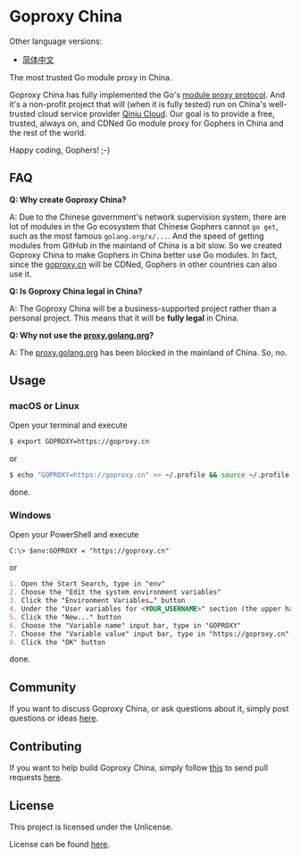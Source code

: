# Goproxy China

Other language versions:

* [简体中文](README.zh-CN.md)

The most trusted Go module proxy in China.

Goproxy China has fully implemented the Go's
[module proxy protocol](https://golang.org/cmd/go/#hdr-Module_proxy_protocol).
And it's a non-profit project that will (when it is fully tested) run on China's
well-trusted cloud service provider [Qiniu Cloud](https://www.qiniu.com). Our
goal is to provide a free, trusted, always on, and CDNed Go module proxy for
Gophers in China and the rest of the world.

Happy coding, Gophers! ;-)

## FAQ

**Q: Why create Goproxy China?**

A: Due to the Chinese government's network supervision system, there are lot of
modules in the Go ecosystem that Chinese Gophers cannot `go get`, such as the
most famous `golang.org/x/...`. And the speed of getting modules from GitHub in
the mainland of China is a bit slow. So we created Goproxy China to make Gophers
in China better use Go modules. In fact, since the
[goproxy.cn](https://goproxy.cn) will be CDNed, Gophers in other countries can
also use it.

**Q: Is Goproxy China legal in China?**

A: The Goproxy China will be a business-supported project rather than a personal
project. This means that it will be **fully legal** in China.

**Q: Why not use the [proxy.golang.org](https://proxy.golang.org)?**

A: The [proxy.golang.org](https://proxy.golang.org) has been blocked in the
mainland of China. So, no.

## Usage

### macOS or Linux

Open your terminal and execute

```bash
$ export GOPROXY=https://goproxy.cn
```

or

```bash
$ echo "GOPROXY=https://goproxy.cn" >> ~/.profile && source ~/.profile
```

done.

### Windows

Open your PowerShell and execute

```poweshell
C:\> $env:GOPROXY = "https://goproxy.cn"
```

or

```md
1. Open the Start Search, type in "env"
2. Choose the "Edit the system environment variables"
3. Click the "Environment Variables…" button
4. Under the "User variables for <YOUR_USERNAME>" section (the upper half)
5. Click the "New..." button
6. Choose the "Variable name" input bar, type in "GOPROXY"
7. Choose the "Variable value" input bar, type in "https://goproxy.cn"
8. Click the "OK" button
```

done.

## Community

If you want to discuss Goproxy China, or ask questions about it, simply post
questions or ideas [here](https://github.com/goproxy/goproxy.cn/issues).

## Contributing

If you want to help build Goproxy China, simply follow
[this](https://github.com/goproxy/goproxy.cn/wiki/Contributing) to send pull
requests [here](https://github.com/goproxy/goproxy.cn/pulls).

## License

This project is licensed under the Unlicense.

License can be found [here](LICENSE).
